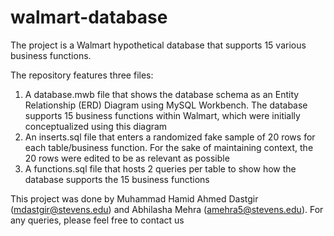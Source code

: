 # walmart-database
The project is a Walmart hypothetical database that supports 15 various business functions.

The repository features three files:
1. A database.mwb file that shows the database schema as an Entity Relationship (ERD) Diagram using MySQL Workbench. The database supports 15 business functions within Walmart, which were initially conceptualized using this diagram
2. An inserts.sql file that enters a randomized fake sample of 20 rows for each table/business function. For the sake of maintaining context, the 20 rows were edited to be as relevant as possible
3. A functions.sql file that hosts 2 queries per table to show how the database supports the 15 business functions

This project was done by Muhammad Hamid Ahmed Dastgir (mdastgir@stevens.edu) and Abhilasha Mehra (amehra5@stevens.edu). For any queries, please feel free to contact us
